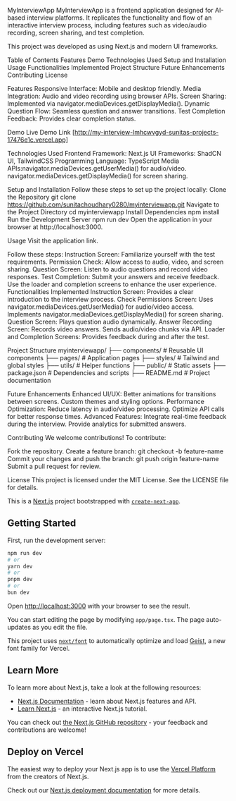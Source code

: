 MyInterviewApp
MyInterviewApp is a frontend application designed for AI-based interview platforms. It replicates the functionality and flow of an interactive interview process, including features such as video/audio recording, screen sharing, and test completion.

This project was developed as using Next.js and modern UI frameworks.

Table of Contents
Features
Demo
Technologies Used
Setup and Installation
Usage
Functionalities Implemented
Project Structure
Future Enhancements
Contributing
License


Features
Responsive Interface: Mobile and desktop friendly.
Media Integration: Audio and video recording using browser APIs.
Screen Sharing: Implemented via navigator.mediaDevices.getDisplayMedia().
Dynamic Question Flow: Seamless question and answer transitions.
Test Completion Feedback: Provides clear completion status.

Demo
Live Demo Link
[http://my-interview-lmhcwvgyd-sunitas-projects-17476e1c.vercel.app]

Technologies Used
Frontend Framework: Next.js
UI Frameworks: ShadCN UI, TailwindCSS
Programming Language: TypeScript
Media APIs:navigator.mediaDevices.getUserMedia() for audio/video.
           navigator.mediaDevices.getDisplayMedia() for screen sharing.
           
Setup and Installation
Follow these steps to set up the project locally:
Clone the Repository
git clone https://github.com/sunitachoudhary0280/myinterviewapp.git
Navigate to the Project Directory
cd myinterviewapp
Install Dependencies
npm install
Run the Development Server
npm run dev
Open the application in your browser at http://localhost:3000.

Usage
Visit the application link.

Follow these steps:
Instruction Screen: Familiarize yourself with the test requirements.
Permission Check: Allow access to audio, video, and screen sharing.
Question Screen: Listen to audio questions and record video responses.
Test Completion: Submit your answers and receive feedback.
Use the loader and completion screens to enhance the user experience.
Functionalities Implemented
Instruction Screen: Provides a clear introduction to the interview process.
Check Permissions Screen:
Uses navigator.mediaDevices.getUserMedia() for audio/video access.
Implements navigator.mediaDevices.getDisplayMedia() for screen sharing.
Question Screen: Plays question audio dynamically.
Answer Recording Screen:
Records video answers.
Sends audio/video chunks via API.
Loader and Completion Screens: Provides feedback during and after the test.


Project Structure
myinterviewapp/
├── components/        # Reusable UI components
├── pages/             # Application pages
├── styles/            # Tailwind and global styles
├── utils/             # Helper functions
├── public/            # Static assets
├── package.json       # Dependencies and scripts
├── README.md          # Project documentation


Future Enhancements
Enhanced UI/UX:
Better animations for transitions between screens.
Custom themes and styling options.
Performance Optimization:
Reduce latency in audio/video processing.
Optimize API calls for better response times.
Advanced Features:
Integrate real-time feedback during the interview.
Provide analytics for submitted answers.

Contributing
We welcome contributions! To contribute:

Fork the repository.
Create a feature branch:
git checkout -b feature-name
Commit your changes and push the branch:
git push origin feature-name
Submit a pull request for review.


License
This project is licensed under the MIT License. See the LICENSE file for details.



This is a [Next.js](https://nextjs.org) project bootstrapped with [`create-next-app`](https://nextjs.org/docs/app/api-reference/cli/create-next-app).

## Getting Started

First, run the development server:

```bash
npm run dev
# or
yarn dev
# or
pnpm dev
# or
bun dev
```

Open [http://localhost:3000](http://localhost:3000) with your browser to see the result.

You can start editing the page by modifying `app/page.tsx`. The page auto-updates as you edit the file.

This project uses [`next/font`](https://nextjs.org/docs/app/building-your-application/optimizing/fonts) to automatically optimize and load [Geist](https://vercel.com/font), a new font family for Vercel.

## Learn More

To learn more about Next.js, take a look at the following resources:

- [Next.js Documentation](https://nextjs.org/docs) - learn about Next.js features and API.
- [Learn Next.js](https://nextjs.org/learn) - an interactive Next.js tutorial.

You can check out [the Next.js GitHub repository](https://github.com/vercel/next.js) - your feedback and contributions are welcome!

## Deploy on Vercel

The easiest way to deploy your Next.js app is to use the [Vercel Platform](https://vercel.com/new?utm_medium=default-template&filter=next.js&utm_source=create-next-app&utm_campaign=create-next-app-readme) from the creators of Next.js.

Check out our [Next.js deployment documentation](https://nextjs.org/docs/app/building-your-application/deploying) for more details.
